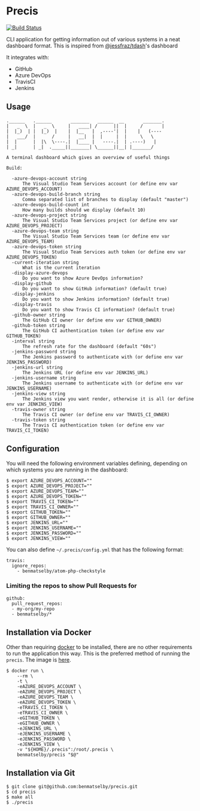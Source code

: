 # Precis

[![Build Status](https://travis-ci.org/benmatselby/precis.png?branch=master)](https://travis-ci.org/benmatselby/precis)

CLI application for getting information out of various systems in a neat dashboard format. This is inspired from [@jessfraz/tdash](https://github.com/jessfraz/tdash)'s dashboard

It integrates with:

- GitHub
- Azure DevOps
- TravisCI
- Jenkins

## Usage

```
.______   .______       _______   ______  __       _______.
|   _  \  |   _  \     |   ____| /      ||  |     /       |
|  |_)  | |  |_)  |    |  |__   |  ,----'|  |    |   (----
|   ___/  |      /     |   __|  |  |     |  |     \   \
|  |      |  |\  \----.|  |____ |   ----.|  | .----)   |
| _|      | _|  ._____||_______| \______||__| |_______/

A terminal dashboard which gives an overview of useful things

Build:

  -azure-devops-account string
      The Visual Studio Team Services account (or define env var AZURE_DEVOPS_ACCOUNT)
  -azure-devops-build-branch string
      Comma separated list of branches to display (default "master")
  -azure-devops-build-count int
      How many builds should we display (default 10)
  -azure-devops-project string
      The Visual Studio Team Services project (or define env var AZURE_DEVOPS_PROJECT)
  -azure-devops-team string
      The Visual Studio Team Services team (or define env var AZURE_DEVOPS_TEAM)
  -azure-devops-token string
      The Visual Studio Team Services auth token (or define env var AZURE_DEVOPS_TOKEN)
  -current-iteration string
      What is the current iteration
  -display-azure-devops
      Do you want to show Azure DevOps information?
  -display-github
      Do you want to show GitHub information? (default true)
  -display-jenkins
      Do you want to show Jenkins information? (default true)
  -display-travis
      Do you want to show Travis CI information? (default true)
  -github-owner string
      The GitHub CI owner (or define env var GITHUB_OWNER)
  -github-token string
      The GitHub CI authentication token (or define env var GITHUB_TOKEN)
  -interval string
      The refresh rate for the dashboard (default "60s")
  -jenkins-password string
      The Jenkins password to authenticate with (or define env var JENKINS_PASSWORD)
  -jenkins-url string
      The Jenkins URL (or define env var JENKINS_URL)
  -jenkins-username string
      The Jenkins username to authenticate with (or define env var JENKINS_USERNAME)
  -jenkins-view string
      The Jenkins view you want render, otherwise it is all (or define env var JENKINS_VIEW)
  -travis-owner string
      The Travis CI owner (or define env var TRAVIS_CI_OWNER)
  -travis-token string
      The Travis CI authentication token (or define env var TRAVIS_CI_TOKEN)
```

## Configuration

You will need the following environment variables defining, depending on which systems you are running in the dashboard:

```
$ export AZURE_DEVOPS_ACCOUNT=""
$ export AZURE_DEVOPS_PROJECT=""
$ export AZURE_DEVOPS_TEAM=""
$ export AZURE_DEVOPS_TOKEN=""
$ export TRAVIS_CI_TOKEN=""
$ export TRAVIS_CI_OWNER=""
$ export GITHUB_TOKEN=""
$ export GITHUB_OWNER=""
$ export JENKINS_URL=""
$ export JENKINS_USERNAME=""
$ export JENKINS_PASSWORD=""
$ export JENKINS_VIEW=""
```

You can also define `~/.precis/config.yml` that has the following format:

```
travis:
  ignore_repos:
    - benmatselby/atom-php-checkstyle
```

### Limiting the repos to show Pull Requests for

```shell
github:
  pull_request_repos:
  - my-org/my-repo
  - benmatselby/*
```

## Installation via Docker

Other than requiring [docker](http://docker.com) to be installed, there are no other requirements to run the application this way. This is the preferred method of running the `precis`. The image is [here](https://hub.docker.com/r/benmatselby/precis/).

```
$ docker run \
    --rm \
    -t \
    -eAZURE_DEVOPS_ACCOUNT \
    -eAZURE_DEVOPS_PROJECT \
    -eAZURE_DEVOPS_TEAM \
    -eAZURE_DEVOPS_TOKEN \
    -eTRAVIS_CI_TOKEN \
    -eTRAVIS_CI_OWNER \
    -eGITHUB_TOKEN \
    -eGITHUB_OWNER \
    -eJENKINS_URL \
    -eJENKINS_USERNAME \
    -eJENKINS_PASSWORD \
    -eJENKINS_VIEW \
    -v "${HOME}/.precis":/root/.precis \
    benmatselby/precis "$@"
```

## Installation via Git

```
$ git clone git@github.com:benmatselby/precis.git
$ cd precis
$ make all
$ ./precis
```
